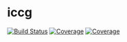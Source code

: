 # iccg

[![Build Status](https://travis-ci.com/Yumeto1011/iccg.jl.svg?branch=master)](https://travis-ci.com/Yumeto1011/iccg.jl)
[![Coverage](https://codecov.io/gh/Yumeto1011/iccg.jl/branch/master/graph/badge.svg)](https://codecov.io/gh/Yumeto1011/iccg.jl)
[![Coverage](https://coveralls.io/repos/github/Yumeto1011/iccg.jl/badge.svg?branch=master)](https://coveralls.io/github/Yumeto1011/iccg.jl?branch=master)
